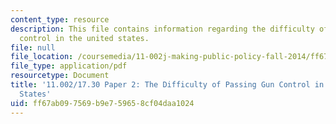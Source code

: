 ```yaml
---
content_type: resource
description: This file contains information regarding the difficulty of passing gun
  control in the united states.
file: null
file_location: /coursemedia/11-002j-making-public-policy-fall-2014/ff67ab097569b9e759658cf04daa1024_MIT11_002JF14_pa2stud2.pdf
file_type: application/pdf
resourcetype: Document
title: '11.002/17.30 Paper 2: The Difficulty of Passing Gun Control in the United
  States'
uid: ff67ab09-7569-b9e7-5965-8cf04daa1024
---
```

